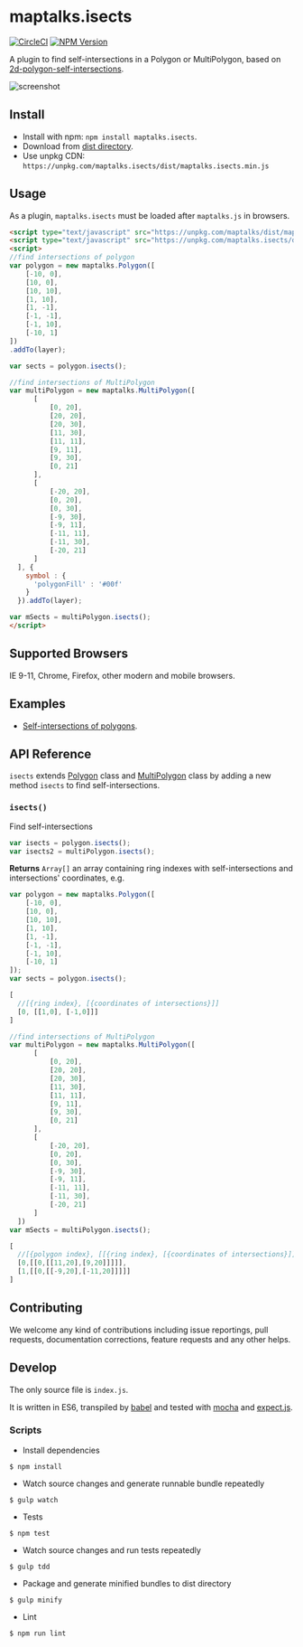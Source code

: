 # maptalks.isects

[![CircleCI](https://circleci.com/gh/maptalks/maptalks.isects.svg?style=shield)](https://circleci.com/gh/maptalks/maptalks.isects)
[![NPM Version](https://img.shields.io/npm/v/maptalks.isects.svg)](https://github.com/maptalks/maptalks.isects)

A plugin to find self-intersections in a Polygon or MultiPolygon, based on [2d-polygon-self-intersections](https://github.com/tmpvar/2d-polygon-self-intersections).

![screenshot](https://cloud.githubusercontent.com/assets/13678919/25571325/335fdede-2e61-11e7-88c6-d3e0bac23e23.jpg)

## Install
  
* Install with npm: ```npm install maptalks.isects```. 
* Download from [dist directory](https://github.com/maptalks/maptalks.isects/tree/gh-pages/dist).
* Use unpkg CDN: ```https://unpkg.com/maptalks.isects/dist/maptalks.isects.min.js```

## Usage

As a plugin, ```maptalks.isects``` must be loaded after ```maptalks.js``` in browsers.
```html
<script type="text/javascript" src="https://unpkg.com/maptalks/dist/maptalks.min.js"></script>
<script type="text/javascript" src="https://unpkg.com/maptalks.isects/dist/maptalks.isects.min.js"></script>
<script>
//find intersections of polygon
var polygon = new maptalks.Polygon([
    [-10, 0],
    [10, 0],
    [10, 10],
    [1, 10],
    [1, -1],
    [-1, -1],
    [-1, 10],
    [-10, 1]
])
.addTo(layer);

var sects = polygon.isects();

//find intersections of MultiPolygon
var multiPolygon = new maptalks.MultiPolygon([
      [
          [0, 20],
          [20, 20],
          [20, 30],
          [11, 30],
          [11, 11],
          [9, 11],
          [9, 30],
          [0, 21]
      ],
      [
          [-20, 20],
          [0, 20],
          [0, 30],
          [-9, 30],
          [-9, 11],
          [-11, 11],
          [-11, 30],
          [-20, 21]
      ]
  ], {
    symbol : {
      'polygonFill' : '#00f'
    }
  }).addTo(layer);

var mSects = multiPolygon.isects();
</script>
```
## Supported Browsers

IE 9-11, Chrome, Firefox, other modern and mobile browsers.

## Examples

* [Self-intersections of polygons](https://maptalks.github.io/maptalks.isects/demo/).

## API Reference

`isects` extends [Polygon](http://docs.maptalks.org/api/maptalks.Polygon.html) class and [MultiPolygon](http://docs.maptalks.org/api/maptalks.MultiPolygon.html) class by adding a new method `isects` to find self-intersections.

### `isects()`

Find self-intersections

```javascript
var isects = polygon.isects();
var isects2 = multiPolygon.isects();
```

**Returns** `Array[]` an array containing ring indexes with self-intersections and intersections' coordinates, e.g.

```javascript
var polygon = new maptalks.Polygon([
    [-10, 0],
    [10, 0],
    [10, 10],
    [1, 10],
    [1, -1],
    [-1, -1],
    [-1, 10],
    [-10, 1]
]);
var sects = polygon.isects();
```
```javascript
[
  //[{ring index}, [{coordinates of intersections}]]
  [0, [[1,0], [-1,0]]]
]
```

```javascript
//find intersections of MultiPolygon
var multiPolygon = new maptalks.MultiPolygon([
      [
          [0, 20],
          [20, 20],
          [20, 30],
          [11, 30],
          [11, 11],
          [9, 11],
          [9, 30],
          [0, 21]
      ],
      [
          [-20, 20],
          [0, 20],
          [0, 30],
          [-9, 30],
          [-9, 11],
          [-11, 11],
          [-11, 30],
          [-20, 21]
      ]
  ])
var mSects = multiPolygon.isects();
```
```javascript
[
  //[{polygon index}, [[{ring index}, [{coordinates of intersections}]]]]
  [0,[[0,[[11,20],[9,20]]]]],
  [1,[[0,[[-9,20],[-11,20]]]]]
]
```

## Contributing

We welcome any kind of contributions including issue reportings, pull requests, documentation corrections, feature requests and any other helps.

## Develop

The only source file is ```index.js```.

It is written in ES6, transpiled by [babel](https://babeljs.io/) and tested with [mocha](https://mochajs.org) and [expect.js](https://github.com/Automattic/expect.js).

### Scripts

* Install dependencies
```shell
$ npm install
```

* Watch source changes and generate runnable bundle repeatedly
```shell
$ gulp watch
```

* Tests
```shell
$ npm test
```

* Watch source changes and run tests repeatedly
```shell
$ gulp tdd
```

* Package and generate minified bundles to dist directory
```shell
$ gulp minify
```

* Lint
```shell
$ npm run lint
```
